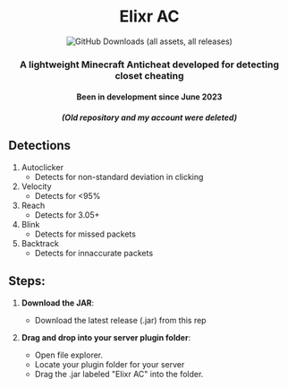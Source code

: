 <div align="center">
  
# Elixr AC
![GitHub Downloads (all assets, all releases)](https://img.shields.io/github/downloads/mihirj07/elixr/total)



### A lightweight Minecraft Anticheat developed for detecting closet cheating
#### Been in development since June 2023
##### (Old repository and my account were deleted)

</div>

## Detections
 1. Autoclicker
    - Detects for non-standard deviation in clicking
 2. Velocity
    - Detects for <95% 
 3. Reach
    - Detects for 3.05+
 4. Blink
    - Detects for missed packets
 5. Backtrack
    - Detects for innaccurate packets

## Steps:
1. **Download the JAR**:
   - Download the latest release (.jar) from this rep

2. **Drag and drop into your server plugin folder**:
   - Open file explorer.
   - Locate your plugin folder for your server 
   - Drag the .jar labeled "Elixr AC" into the folder.
